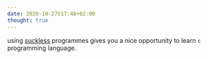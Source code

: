 ```yaml
---
date: 2020-10-27t17:48+02:00
thought: true
---
```


using [suckless](https://suckless.org) programmes gives you a nice opportunity
to learn `c` programming language.
